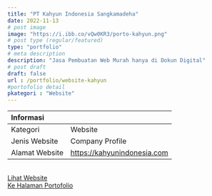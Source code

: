 ```yaml
---
title: "PT Kahyun Indonesia Sangkamadeha"
date: 2022-11-13
# post image
image: "https://i.ibb.co/vQw0KR3/porto-kahyun.png"
# post type (regular/featured)
type: "portfolio"
# meta description
description: "Jasa Pembuatan Web Murah hanya di Dokun Digital"
# post draft
draft: false
url : /portfolio/website-kahyun
#portofolio detail
pkategori : "Website"
---
```


| <b>Informasi</b> |  |
| :------------- |:-------------|
| Kategori              | Website    |
| Jenis Website         | Company Profile   |
| Alamat Website        | https://kahyunindonesia.com     |

<br/>
<div class="row px-2 mt-2">
    <div class="col-md-6 mb-3 px-1">
        <a href="https://kahyunindonesia.com" target="_blank" rel="nofollow" class="btn btn-porto1 btn-lg btn-block data-aos="fade-right><i class="ti-shopping-cart"></i> Lihat Website</a>
    </div>
    <div class="col-md-6 mb-3 px-1">
        <a href="/portfolio" class="btn btn-porto2 btn-lg btn-block data-aos="fade-right><i class="ti-rocket"></i> Ke Halaman Portofolio</a>
    </div>
</div>
